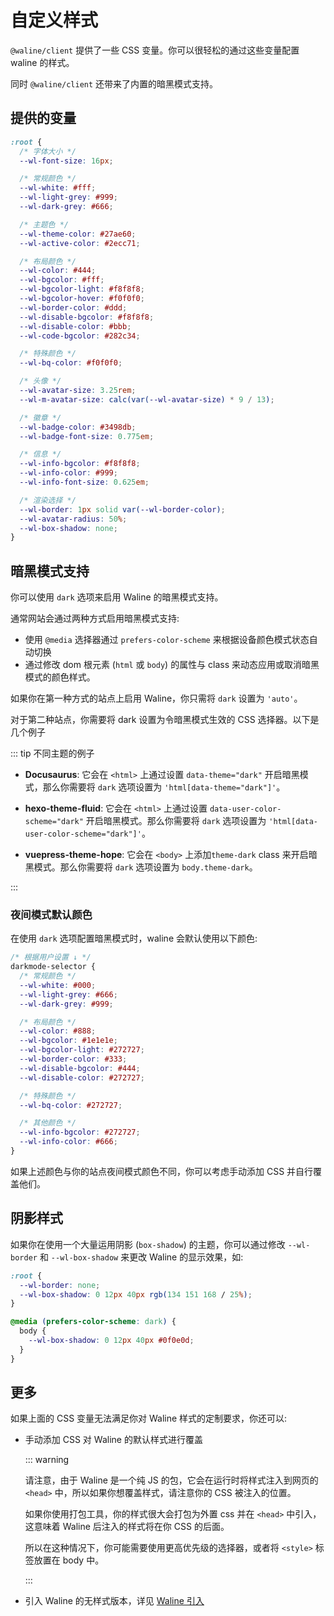# 自定义样式

`@waline/client` 提供了一些 CSS 变量。你可以很轻松的通过这些变量配置 waline 的样式。

同时 `@waline/client` 还带来了内置的暗黑模式支持。

<!-- more -->

## 提供的变量

```css
:root {
  /* 字体大小 */
  --wl-font-size: 16px;

  /* 常规颜色 */
  --wl-white: #fff;
  --wl-light-grey: #999;
  --wl-dark-grey: #666;

  /* 主题色 */
  --wl-theme-color: #27ae60;
  --wl-active-color: #2ecc71;

  /* 布局颜色 */
  --wl-color: #444;
  --wl-bgcolor: #fff;
  --wl-bgcolor-light: #f8f8f8;
  --wl-bgcolor-hover: #f0f0f0;
  --wl-border-color: #ddd;
  --wl-disable-bgcolor: #f8f8f8;
  --wl-disable-color: #bbb;
  --wl-code-bgcolor: #282c34;

  /* 特殊颜色 */
  --wl-bq-color: #f0f0f0;

  /* 头像 */
  --wl-avatar-size: 3.25rem;
  --wl-m-avatar-size: calc(var(--wl-avatar-size) * 9 / 13);

  /* 徽章 */
  --wl-badge-color: #3498db;
  --wl-badge-font-size: 0.775em;

  /* 信息 */
  --wl-info-bgcolor: #f8f8f8;
  --wl-info-color: #999;
  --wl-info-font-size: 0.625em;

  /* 渲染选择 */
  --wl-border: 1px solid var(--wl-border-color);
  --wl-avatar-radius: 50%;
  --wl-box-shadow: none;
}
```

## 暗黑模式支持

你可以使用 `dark` 选项来启用 Waline 的暗黑模式支持。

通常网站会通过两种方式启用暗黑模式支持:

- 使用 `@media` 选择器通过 `prefers-color-scheme` 来根据设备颜色模式状态自动切换
- 通过修改 dom 根元素 (`html` 或 `body`) 的属性与 class 来动态应用或取消暗黑模式的颜色样式。

如果你在第一种方式的站点上启用 Waline，你只需将 `dark` 设置为 `'auto'`。

对于第二种站点，你需要将 dark 设置为令暗黑模式生效的 CSS 选择器。以下是几个例子

::: tip 不同主题的例子

- **Docusaurus**: 它会在 `<html>` 上通过设置 `data-theme="dark"` 开启暗黑模式，那么你需要将 `dark` 选项设置为 `'html[data-theme="dark"]'`。

- **hexo-theme-fluid**: 它会在 `<html>` 上通过设置 `data-user-color-scheme="dark"` 开启暗黑模式。那么你需要将 `dark` 选项设置为 `'html[data-user-color-scheme="dark"]'`。

- **vuepress-theme-hope**: 它会在 `<body>` 上添加`theme-dark` class 来开启暗黑模式。那么你需要将 `dark` 选项设置为 `body.theme-dark`。

:::

### 夜间模式默认颜色

在使用 `dark` 选项配置暗黑模式时，waline 会默认使用以下颜色:

```css
/* 根据用户设置 ↓ */
darkmode-selector {
  /* 常规颜色 */
  --wl-white: #000;
  --wl-light-grey: #666;
  --wl-dark-grey: #999;

  /* 布局颜色 */
  --wl-color: #888;
  --wl-bgcolor: #1e1e1e;
  --wl-bgcolor-light: #272727;
  --wl-border-color: #333;
  --wl-disable-bgcolor: #444;
  --wl-disable-color: #272727;

  /* 特殊颜色 */
  --wl-bq-color: #272727;

  /* 其他颜色 */
  --wl-info-bgcolor: #272727;
  --wl-info-color: #666;
}
```

如果上述颜色与你的站点夜间模式颜色不同，你可以考虑手动添加 CSS 并自行覆盖他们。

## 阴影样式

如果你在使用一个大量运用阴影 (`box-shadow`) 的主题，你可以通过修改 `--wl-border` 和 `--wl-box-shadow` 来更改 Waline 的显示效果，如:

```css
:root {
  --wl-border: none;
  --wl-box-shadow: 0 12px 40px rgb(134 151 168 / 25%);
}

@media (prefers-color-scheme: dark) {
  body {
    --wl-box-shadow: 0 12px 40px #0f0e0d;
  }
}
```

## 更多

如果上面的 CSS 变量无法满足你对 Waline 样式的定制要求，你还可以:

- 手动添加 CSS 对 Waline 的默认样式进行覆盖

  ::: warning

  请注意，由于 Waline 是一个纯 JS 的包，它会在运行时将样式注入到网页的 `<head>` 中，所以如果你想覆盖样式，请注意你的 CSS 被注入的位置。

  如果你使用打包工具，你的样式很大会打包为外置 css 并在 `<head>` 中引入，这意味着 Waline 后注入的样式将在你 CSS 的后面。

  所以在这种情况下，你可能需要使用更高优先级的选择器，或者将 `<style>` 标签放置在 body 中。

  :::

- 引入 Waline 的无样式版本，详见 [Waline 引入](./import.md)
